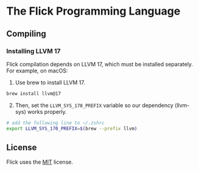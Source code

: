 # The Flick Programming Language

## Compiling

### Installing LLVM 17

Flick compilation depends on LLVM 17, which must be installed separately.
For example, on macOS:

1. Use brew to install LLVM 17.

```zsh
brew install llvm@17
```

2. Then, set the `LLVM_SYS_170_PREFIX` variable so our dependency (llvm-sys)
works properly.

```zsh
# add the following line to ~/.zshrc
export LLVM_SYS_170_PREFIX=$(brew --prefix llvm)
```

## License

Flick uses the [MIT](LICENSE) license.
